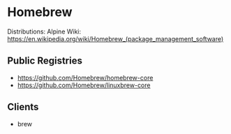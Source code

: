# Homebrew

Distributions: Alpine
Wiki: https://en.wikipedia.org/wiki/Homebrew_(package_management_software)

## Public Registries

- https://github.com/Homebrew/homebrew-core
- https://github.com/Homebrew/linuxbrew-core

## Clients

- brew
